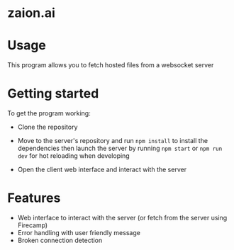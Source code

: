 # zaion.ai

# Usage

This program allows you to fetch hosted files from a websocket server  

# Getting started

To get the program working:

- Clone the repository

- Move to the server's repository and run `npm install` to install the dependencies then launch the server by running `npm start` or `npm run dev` for hot reloading when developing

- Open the client web interface and interact with the server

# Features

- Web interface to interact with the server (or fetch from the server using Firecamp)
- Error handling with user friendly message 
- Broken connection detection

